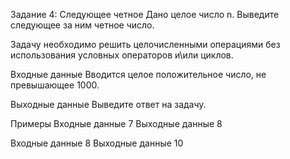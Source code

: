 Задание 4: Следующее четное
Дано целое число n. Выведите следующее за ним четное число.

Задачу необходимо решить целочисленными операциями без использования условных операторов и\или циклов.

Входные данные
Вводится целое положительное число, не превышающее 1000.

Выходные данные
Выведите ответ на задачу.

Примеры
Входные данные
7
Выходные данные
8

Входные данные
8
Выходные данные
10
